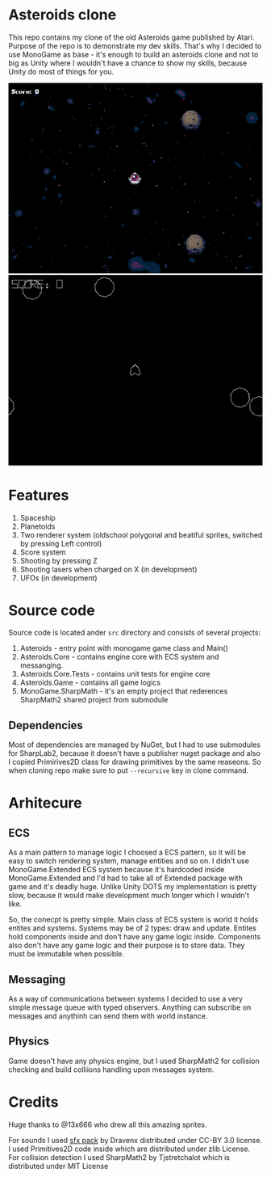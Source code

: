 # Asteroids clone

This repo contains my clone of the old Asteroids game published by Atari. Purpose of the repo is to demonstrate my dev skills. That's why I decided to use MonoGame as base - it's enough to build an asteroids clone and not to big as Unity where I wouldn't have a chance to show my skills, because Unity do most of things for you.

![](gifs/spritedemo.gif)
![](gifs/polygonaldemo.gif)

# Features
1. Spaceship
2. Planetoids
3. Two renderer system (oldschool polygonal and beatiful sprites, switched by pressing Left control)
4. Score system
5. Shooting by pressing Z
6. Shooting lasers when charged on X (in development) 
7. UFOs (in development)

# Source code

Source code is located ander `src` directory and consists of several projects:
1. Asteroids - entry point with monogame game class and Main()
2. Asteroids.Core - contains engine core with ECS system and messanging.
3. Asteroids.Core.Tests - contains unit tests for engine core 
4. Asteroids.Game - contains all game logics
5. MonoGame.SharpMath - it's an empty project that rederences SharpMath2 shared project from submodule

## Dependencies
Most of dependencies are managed by NuGet, but I had to use submodules for SharpLab2, because it doesn't have a publisher nuget package and also I copied Primirives2D class for drawing primitives by the same reaseons. So when cloning repo make sure to put `--recursive` key in clone command.

# Arhitecure

## ECS
As a main pattern to manage logic I choosed a ECS pattern, so it will be easy to switch rendering system, manage entities and so on. I didn't use MonoGame.Extended ECS system because it's hardcoded inside MonoGame.Extended and I'd had to take all of Extended package with game and it's deadly huge. Unlike Unity DOTS my implementation is pretty slow, because it would make development much longer which I wouldn't like. 

So, the conecpt is pretty simple. Main class of ECS system is world it holds entites and systems. Systems may be of 2 types: draw and update. Entites hold components inside and don't have any game logic inside. Components also don't have any game logic and their purpose is to store data. They must be immutable when possible.

## Messaging
As a way of communications between systems I decided to use a very simple message queue with typed observers. Anything can subscribe on messages and anythinh can send them with world instance.

## Physics
Game doesn't have any physics engine, but I used SharpMath2 for collision checking and build colliions handling upon messages system. 

# Credits
Huge thanks to @13x666 who drew all this amazing sprites. 

For sounds I used [sfx pack](https://opengameart.org/content/space-shooter-sound-effects) by Dravenx distributed under CC-BY 3.0 license.
I used Primitives2D code inside which are distributed under zlib License.
For collision detection I used SharpMath2 by Tjstretchalot which is distributed under MIT License
